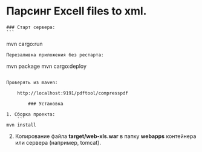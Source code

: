 # Парсинг Excell files to xml.

    ### Старт сервера:
    ```
mvn cargo:run
```
Перезаливка приложения без рестарта:
```
mvn package
mvn cargo:deploy
```

Проверять из maven:

    http://localhost:9191/pdftool/compresspdf

        ### Установка

1. Сборка проекта:
    ```
mvn install
```

2. Копирование файла **target/web-xls.war** в папку **webapps** контейнера или сервера (например, tomcat).


